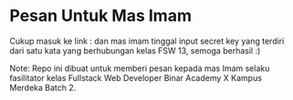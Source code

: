 # Pesan Untuk Mas Imam

Cukup masuk ke link :  dan mas imam tinggal input secret key yang terdiri dari satu kata yang berhubungan kelas FSW 13, semoga berhasil :)

Note: Repo ini dibuat untuk memberi pesan kepada mas Imam selaku fasilitator kelas Fullstack Web Developer Binar Academy X Kampus Merdeka Batch 2.
